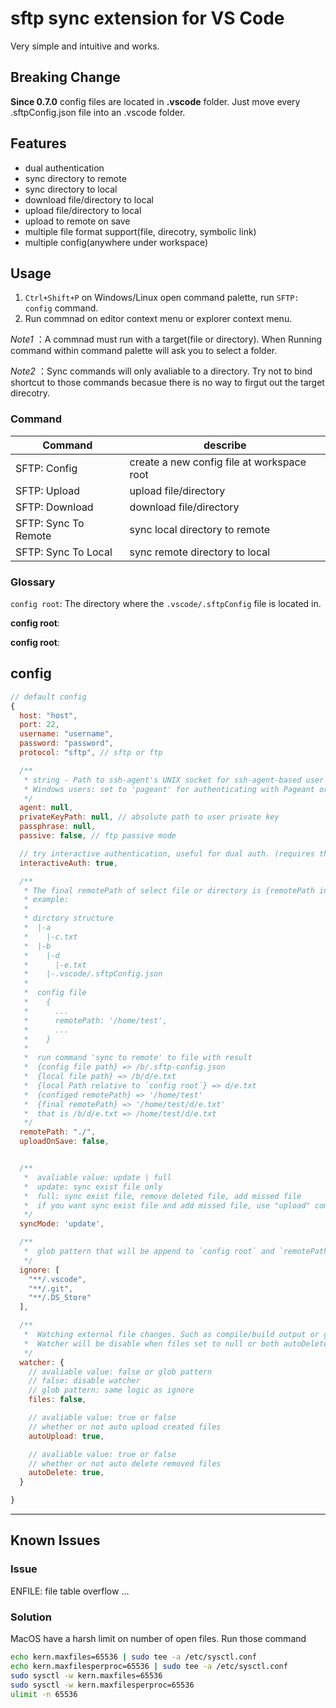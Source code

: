# sftp sync extension for VS Code
Very simple and intuitive and works.

## Breaking Change
**Since 0.7.0** config files are located in **.vscode** folder. Just move every .sftpConfig.json file into an .vscode folder.

## Features

* dual authentication
* sync directory to remote
* sync directory to local
* download file/directory to local
* upload file/directory to local
* upload to remote on save
* multiple file format support(file, direcotry, symbolic link)
* multiple config(anywhere under workspace)

## Usage
1. `Ctrl+Shift+P` on Windows/Linux open command palette, run `SFTP: config` command.
2. Run commnad on editor context menu or explorer context menu.

*Note1* ：A commnad must run with a target(file or directory). When Running command within command palette will ask you to select a folder.

*Note2* ：Sync commands will only avaliable to a directory. Try not to bind shortcut to those commands becasue there is no way to firgut out the target direcotry.

### Command
| Command              | describe                                    |
| -------------------- |---------------------------------------------|
| SFTP: Config         | create a new config file at workspace root  |
| SFTP: Upload         | upload file/directory                       |
| SFTP: Download       | download file/directory                     |
| SFTP: Sync To Remote | sync local directory to remote              |
| SFTP: Sync To Local  | sync remote directory to local              |
  
### Glossary
`config root`: The directory where the `.vscode/.sftpConfig` file is located in.

**config root**: 

**config root**: 

## config
```js
// default config
{
  host: "host",
  port: 22,
  username: "username",
  password: "password",
  protocol: "sftp", // sftp or ftp

  /**
   * string - Path to ssh-agent's UNIX socket for ssh-agent-based user authentication.
   * Windows users: set to 'pageant' for authenticating with Pageant or (actual) path to a cygwin "UNIX socket.
   */
  agent: null, 
  privateKeyPath: null, // absolute path to user private key
  passphrase: null,
  passive: false, // ftp passive mode

  // try interactive authentication, useful for dual auth. (requires the server has keyboard-interactive enabled)
  interactiveAuth: true, 

  /**
   * The final remotePath of select file or directory is {remotePath in config file} + {local file Path relative to `config root`}.
   * example:
   *
   * dirctory structure
   *  |-a
   *    |-c.txt
   *  |-b
   *    |-d
   *      |-e.txt
   *    |-.vscode/.sftpConfig.json
   *  
   *  config file 
   *    {
   *      ...
   *      remotePath: '/home/test',
   *      ...
   *    }
   *    
   *  run command 'sync to remote' to file with result
   *  {config file path} => /b/.sftp-config.json
   *  {local file path} => /b/d/e.txt
   *  {local Path relative to `config root`} => d/e.txt
   *  {configed remotePath} => '/home/test'
   *  {final remotePath} => '/home/test/d/e.txt'
   *  that is /b/d/e.txt => /home/test/d/e.txt
   */ 
  remotePath: "./", 
  uploadOnSave: false,


  /**
   *  avaliable value: update | full
   *  update: sync exist file only
   *  full: sync exist file, remove deleted file, add missed file
   *  if you want sync exist file and add missed file, use "upload" commond!
   */ 
  syncMode: 'update',

  /**
   *  glob pattern that will be append to `config root` and `remotePath`
   */ 
  ignore: [
    "**/.vscode",
    "**/.git",
    "**/.DS_Store"
  ],

  /**
   *  Watching external file changes. Such as compile/build output or git branch switching.
   *  Watcher will be disable when files set to null or both autoDelete and autoUpload set to false,
   */
  watcher: {
    // avaliable value: false or glob pattern
    // false: disable watcher
    // glob pattern: same logic as ignore
    files: false, 

    // avaliable value: true or false
    // whether or not auto upload created files
    autoUpload: true,

    // avaliable value: true or false
    // whether or not auto delete removed files
    autoDelete: true,
  }

}
```

-----------------------------------------------------------------------------------------------------------

## Known Issues

### Issue
ENFILE: file table overflow ...
### Solution
MacOS have a harsh limit on number of open files. Run those command
```bash
echo kern.maxfiles=65536 | sudo tee -a /etc/sysctl.conf
echo kern.maxfilesperproc=65536 | sudo tee -a /etc/sysctl.conf
sudo sysctl -w kern.maxfiles=65536
sudo sysctl -w kern.maxfilesperproc=65536
ulimit -n 65536
```

